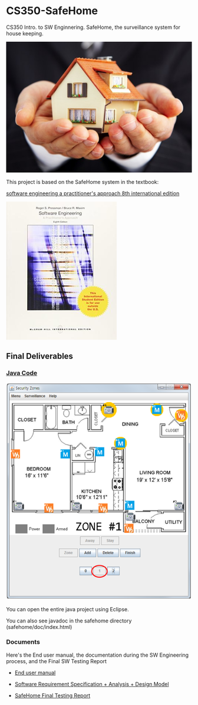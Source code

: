 # CS350-SafeHome
CS350 Intro. to SW Enginnering. SafeHome, the surveillance system for house keeping.

![alt tag](README/safehome.jpg)

This project is based on the SafeHome system in the textbook:

[software engineering a practitioner's approach 8th international edition](https://www.abebooks.com/servlet/BookDetailsPL?bi=15906308924&searchurl=sortby%3D17%26an%3Droger%2Bs%2Bpressman%2Bbruce%2Br%2Bmaxim)

![alt tag](README/textbook.jpg)


## Final Deliverables

### [Java Code](https://github.com/SuminHan/CS350-SafeHome/tree/master/safehome%20source%20code%20%2B%20javadoc/safehome)

![alt tag](README/screenshot.png)

You can open the entire java project using Eclipse.

You can also see javadoc in the safehome directory (safehome/doc/index.html)

### Documents

Here's the End user manual, the documentation during the SW Engineering process, and the Final SW Testing Report


* [End user manual](EndUserManual.pdf)

* [Software Requirement Specification + Analysis + Design Model](SRSAnalysisDesignModel-20150607.pdf)

* [SafeHome Final Testing Report](SafeHomeFinalReport20150607.pdf)
